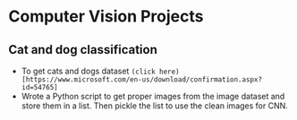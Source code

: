 # Computer Vision Projects

## Cat and dog classification
- To get cats and dogs dataset 
   `(click here)[https://www.microsoft.com/en-us/download/confirmation.aspx?id=54765] `
- Wrote a Python script to get proper images from the image dataset and store them in a list. Then pickle the list to use the clean images for CNN.
